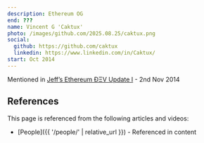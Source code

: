 ```yaml
---
description: Ethereum OG
end: ???
name: Vincent G 'Caktux'
photo: /images/github.com/2025.08.25/caktux.png
social:
  github: https://github.com/caktux
  linkedin: https://www.linkedin.com/in/Caktux/
start: Oct 2014
---
```

Mentioned in [Jeff’s Ethereum ÐΞV Update I](https://blog.ethereum.org/2014/11/02/jeffs-ethereum-dev-update) - 2nd Nov 2014


## References

This page is referenced from the following articles and videos:

- [People]({{ '/people/' | relative_url }}) - Referenced in content
